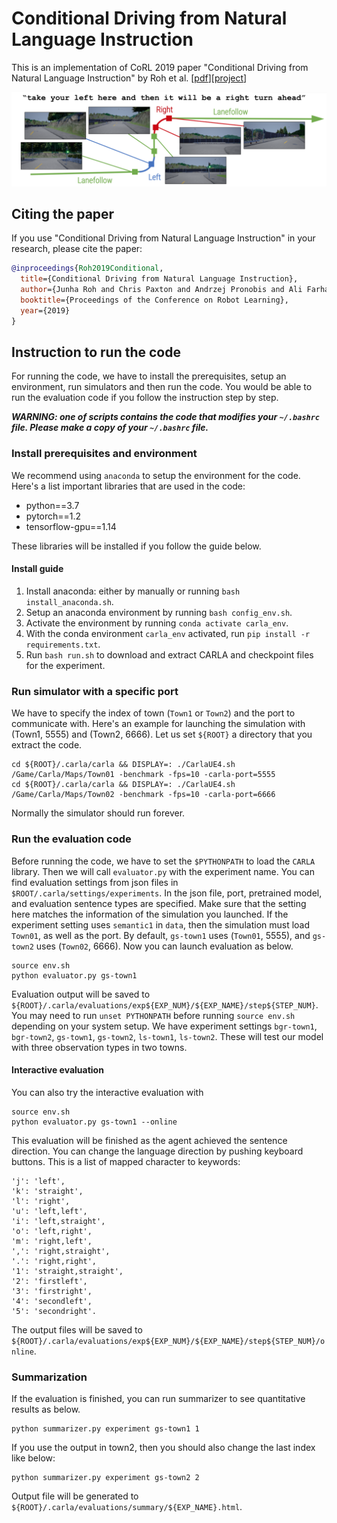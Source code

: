 # Conditional Driving from Natural Language Instruction
This is an implementation of CoRL 2019 paper "Conditional Driving from Natural Language Instruction" by Roh et al. [[pdf]()][[project](https://sites.google.com/view/language-grounded-driving)]

![cover-image](cover.png)

## Citing the paper
If you use "Conditional Driving from Natural Language Instruction" in your research, please cite the paper:
```bibtex
@inproceedings{Roh2019Conditional,
  title={Conditional Driving from Natural Language Instruction},
  author={Junha Roh and Chris Paxton and Andrzej Pronobis and Ali Farhadi and Dieter Fox},
  booktitle={Proceedings of the Conference on Robot Learning},
  year={2019}
}
```

## Instruction to run the code
For running the code, we have to install the prerequisites, setup an environment, run simulators and then run the code.
You would be able to run the evaluation code if you follow the instruction step by step.

***WARNING: one of scripts contains the code that modifies your `~/.bashrc` file. Please make a copy of your `~/.bashrc` file.***

### Install prerequisites and environment
We recommend using `anaconda` to setup the environment for the code.
Here's a list important libraries that are used in the code:
* python==3.7
* pytorch==1.2
* tensorflow-gpu==1.14

These libraries will be installed if you follow the guide below.

#### Install guide
1. Install anaconda: either by manually or running `bash install_anaconda.sh`.
1. Setup an anaconda environment by running `bash config_env.sh`.
1. Activate the environment by running `conda activate carla_env`.
1. With the conda environment `carla_env` activated, run `pip install -r requirements.txt`.
1. Run `bash run.sh` to download and extract CARLA and checkpoint files for the experiment.

### Run simulator with a specific port
We have to specify the index of town (`Town1` or `Town2`) and the port to communicate with.
Here's an example for launching the simulation with (Town1, 5555) and (Town2, 6666).
Let us set `${ROOT}` a directory that you extract the code.
```
cd ${ROOT}/.carla/carla && DISPLAY=: ./CarlaUE4.sh /Game/Carla/Maps/Town01 -benchmark -fps=10 -carla-port=5555
cd ${ROOT}/.carla/carla && DISPLAY=: ./CarlaUE4.sh /Game/Carla/Maps/Town02 -benchmark -fps=10 -carla-port=6666
```
Normally the simulator should run forever.

### Run the evaluation code
Before running the code, we have to set the `$PYTHONPATH` to load the `CARLA` library.
Then we will call `evaluator.py` with the experiment name.
You can find evaluation settings from json files in `$ROOT/.carla/settings/experiments`.
In the json file, port, pretrained model, and evaluation sentence types are specified.
Make sure that the setting here matches the information of the simulation you launched.
If the experiment setting uses `semantic1` in `data`, then the simulation must load `Town01`, as well as the port.
By default, `gs-town1` uses (`Town01`, 5555), and `gs-town2` uses (`Town02`, 6666).
Now you can launch evaluation as below.
```
source env.sh
python evaluator.py gs-town1
```
Evaluation output will be saved to `${ROOT}/.carla/evaluations/exp${EXP_NUM}/${EXP_NAME}/step${STEP_NUM}`.
You may need to run `unset PYTHONPATH` before running `source env.sh` depending on your system setup.
We have experiment settings `bgr-town1`, `bgr-town2`, `gs-town1`, `gs-town2`, `ls-town1`, `ls-town2`.
These will test our model with three observation types in two towns.   

#### Interactive evaluation
You can also try the interactive evaluation with
```
source env.sh
python evaluator.py gs-town1 --online
```
This evaluation will be finished as the agent achieved the sentence direction.
You can change the language direction by pushing keyboard buttons.
This is a list of mapped character to keywords:

```
'j': 'left',
'k': 'straight',
'l': 'right',
'u': 'left,left',
'i': 'left,straight',
'o': 'left,right',
'm': 'right,left',
',': 'right,straight',
'.': 'right,right',
'1': 'straight,straight',
'2': 'firstleft',
'3': 'firstright',
'4': 'secondleft',
'5': 'secondright'.
```

The output files will be saved to `${ROOT}/.carla/evaluations/exp${EXP_NUM}/${EXP_NAME}/step${STEP_NUM}/online`.

### Summarization
If the evaluation is finished, you can run summarizer to see quantitative results as below.
```
python summarizer.py experiment gs-town1 1
```
If you use the output in town2, then you should also change the last index like below:
```
python summarizer.py experiment gs-town2 2
```
Output file will be generated to `${ROOT}/.carla/evaluations/summary/${EXP_NAME}.html`.
